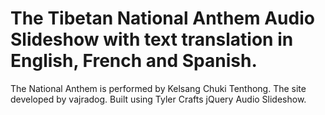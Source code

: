 The Tibetan National Anthem
Audio Slideshow with text translation in English, French and Spanish.
=======================
The National Anthem is performed by Kelsang Chuki Tenthong.
The site developed by vajradog.
Built using Tyler Crafts jQuery Audio Slideshow.
